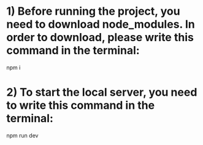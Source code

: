 # 1) Before running the project, you need to download node_modules. In order to download, please write this command in the terminal: #
<span>npm i</span>
# 2) To start the local server, you need to write this command in the terminal:
<span>npm run dev</span>

